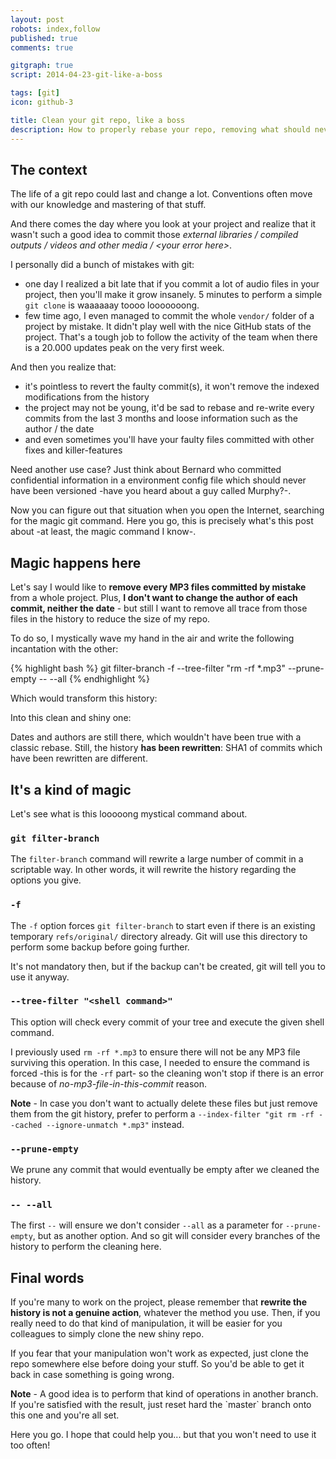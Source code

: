 ```yaml
---
layout: post
robots: index,follow
published: true
comments: true

gitgraph: true
script: 2014-04-23-git-like-a-boss

tags: [git]
icon: github-3

title: Clean your git repo, like a boss
description: How to properly rebase your repo, removing what should never have been in there without broking your history.
---
```


## The context

The life of a git repo could last and change a lot. Conventions often move with our knowledge and mastering of that stuff.

And there comes the day where you look at your project and realize that it wasn't such a good idea to commit those *external libraries / compiled outputs / videos and other media / &lt;your error here&gt;*.

I personally did a bunch of mistakes with git:

- one day I realized a bit late that if you commit a lot of audio files in your project, then you'll make it grow insanely. 5 minutes to perform a simple `git clone` is waaaaaay toooo looooooong.
- few time ago, I even managed to commit the whole `vendor/` folder of a project by mistake. It didn't play well with the nice GitHub stats of the project. That's a tough job to follow the activity of the team when there is a 20.000 updates peak on the very first week.

And then you realize that:

- it's pointless to revert the faulty commit(s), it won't remove the indexed modifications from the history
- the project may not be young, it'd be sad to rebase and re-write every commits from the last 3 months and loose information such as the author / the date
- and even sometimes you'll have your faulty files committed with other fixes and killer-features

Need another use case? Just think about Bernard who committed confidential information in a environment config file which should never have been versioned -have you heard about a guy called Murphy?-.

Now you can figure out that situation when you open the Internet, searching for the magic git command. Here you go, this is precisely what's this post about -at least, the magic command I know-.

## Magic happens here

Let's say I would like to **remove every MP3 files committed by mistake** from a whole project. Plus, **I don't want to change the author of each commit, neither the date** - but still I want to remove all trace from those files in the history to reduce the size of my repo.

To do so, I mystically wave my hand in the air and write the following incantation with the other:

{% highlight bash %}
git filter-branch -f --tree-filter "rm -rf *.mp3" --prune-empty -- --all
{% endhighlight %}

Which would transform this history:

<div><!-- This div is a bit nasty but necessary for Jekyll/Markdown to correctly compile the canvas -->
  <canvas id="dirty-repo"></canvas>
</div>

Into this clean and shiny one:

<div><!-- This div is a bit nasty but necessary for Jekyll/Markdown to correctly compile the canvas -->
  <canvas id="clean-repo"></canvas>
</div>

Dates and authors are still there, which wouldn't have been true with a classic rebase. Still, the history **has been rewritten**: SHA1 of commits which have been rewritten are different.

## It's a kind of magic

Let's see what is this looooong mystical command about.

### `git filter-branch`

The `filter-branch` command will rewrite a large number of commit in a scriptable way. In other words, it will rewrite the history regarding the options you give.

### `-f`

The `-f` option forces `git filter-branch` to start even if there is an existing temporary `refs/original/` directory already. Git will use this directory to perform some backup before going further.

It's not mandatory then, but if the backup can't be created, git will tell you to use it anyway.

### `--tree-filter "<shell command>"`

This option will check every commit of your tree and execute the given shell command.

I previously used `rm -rf *.mp3` to ensure there will not be any MP3 file surviving this operation. In this case, I needed to ensure the command is forced -this is for the `-rf` part- so the cleaning won't stop if there is an error because of *no-mp3-file-in-this-commit* reason.

<p class="islet"><strong>Note</strong> - In case you don't want to actually delete these files but just remove them from the git history, prefer to perform a <code>--index-filter "git rm -rf --cached --ignore-unmatch *.mp3"</code> instead.</p>

### `--prune-empty`

We prune any commit that would eventually be empty after we cleaned the history.

### `-- --all`

The first `--` will ensure we don't consider `--all` as a parameter for `--prune-empty`, but as another option. And so git will consider every branches of the history to perform the cleaning here.

## Final words

If you're many to work on the project, please remember that **rewrite the history is not a genuine action**, whatever the method you use. Then, if you really need to do that kind of manipulation, it will be easier for you colleagues to simply clone the new shiny repo.

If you fear that your manipulation won't work as expected, just clone the repo somewhere else before doing your stuff. So you'd be able to get it back in case something is going wrong.

<p class="islet"><strong>Note</strong> - A good idea is to perform that kind of operations in another branch. If you're satisfied with the result, just reset hard the `master` branch onto this one and you're all set.</p>

Here you go. I hope that could help you... but that you won't need to use it too often!
